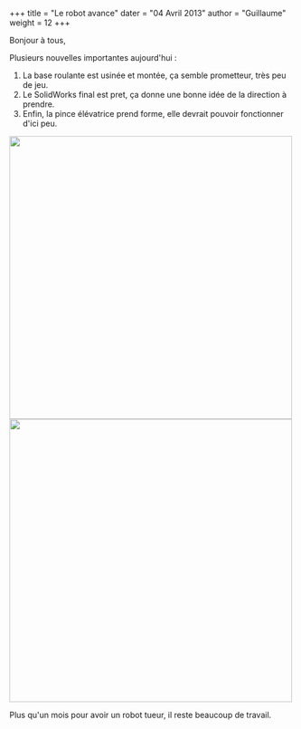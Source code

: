 +++
title = "Le robot avance"
dater = "04 Avril 2013"
author = "Guillaume"
weight = 12
+++

<p>
	Bonjour &agrave; tous,</p>
<p>
	Plusieurs nouvelles importantes aujourd&#39;hui :</p>
<ol type = "disc">
	<li>
		La base roulante est usin&eacute;e et mont&eacute;e, &ccedil;a semble prometteur, tr&egrave;s peu de jeu.</li>
	<li>
		Le SolidWorks final est pret, &ccedil;a donne une bonne id&eacute;e de la direction &agrave; prendre.</li>
	<li>
		Enfin, la pince &eacute;l&eacute;vatrice prend forme, elle devrait pouvoir fonctionner d&#39;ici peu.</li>
</ol>
<p>
	<img src="/img/articles/IMAG0463.jpg" width="500"/>
	<img src="/img/articles/GROS.JPG" width="500"/></p>
<p>
	Plus qu&#39;un mois pour avoir un robot tueur, il reste beaucoup de travail.</p>
